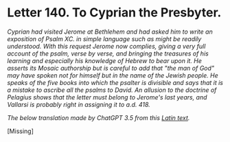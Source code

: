 <h1>Letter 140. To Cyprian the Presbyter.</h1>

<p><i>Cyprian had visited Jerome at Bethlehem and had asked him to write an exposition of Psalm XC. in simple language such as might be readily understood. With this request Jerome now complies, giving a very full account of the psalm, verse by verse, and bringing the treasures of his learning and especially his knowledge of Hebrew to bear upon it. He asserts its Mosaic authorship but is careful to add that "the man of God" may have spoken not for himself but in the name of the Jewish people. He speaks of the five books into which the psalter is divisible and says that it is a mistake to ascribe all the psalms to David. An allusion to the doctrine of Pelagius shows that the letter must belong to Jerome's last years, and Vallarsi is probably right in assigning it to a.d. 418.

The below translation made by ChatGPT 3.5 from this <a href='https://catholiclibrary.org/library/view?docId=Fathers-OR/PL.022.html;chunk.id=00000293'>Latin text</a>.</i></p>

[Missing]